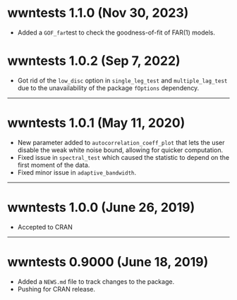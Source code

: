 # wwntests 1.1.0 (Nov 30, 2023)

* Added a `GOF_far`test to check the goodness-of-fit of FAR(1) models.


# wwntests 1.0.2 (Sep 7, 2022)

* Got rid of the `low_disc` option in `single_leg_test` and `multiple_lag_test` due to the unavailability of the package `fOptions` dependency.

---

# wwntests 1.0.1 (May 11, 2020)

* New parameter added to `autocorrelation_coeff_plot` that lets the user disable the weak white noise bound, allowing for quicker computation.
* Fixed issue in `spectral_test` which caused the statistic to depend on the first moment of the data.
* Fixed minor issue in `adaptive_bandwidth`.

---

# wwntests 1.0.0 (June 26, 2019)

* Accepted to CRAN

---

# wwntests 0.9000 (June 18, 2019)

* Added a `NEWS.md` file to track changes to the package.
* Pushing for CRAN release.


